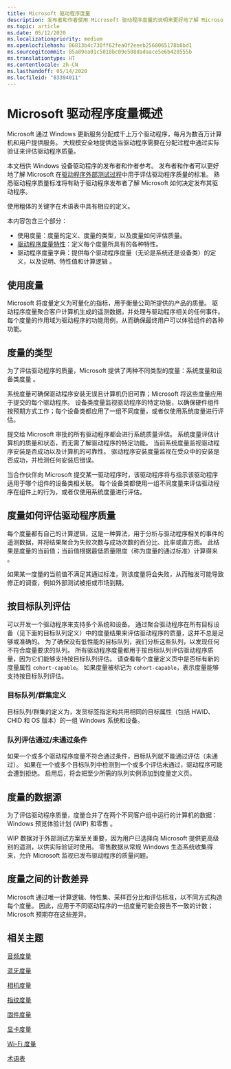 ```yaml
---
title: Microsoft 驱动程序度量
description: 发布者和作者使用 Microsoft 驱动程序度量的说明来更好地了解 Microsoft 在驱动程序外部测试过程中用于评估驱动程序质量的标准
ms.topic: article
ms.date: 05/12/2020
ms.localizationpriority: medium
ms.openlocfilehash: 86813b4c730ff62fea0f2eeeb2568065178b8bd1
ms.sourcegitcommit: 85a89ea01c5018bc09e508dadaace5e6b428555b
ms.translationtype: HT
ms.contentlocale: zh-CN
ms.lasthandoff: 05/14/2020
ms.locfileid: "83394011"
---
```

# <a name="overview-of-the-microsoft-driver-measures"></a>Microsoft 驱动程序度量概述

Microsoft 通过 Windows 更新服务分配成千上万个驱动程序，每月为数百万计算机和用户提供服务。 大规模安全地提供适当驱动程序需要在分配过程中通过实际验证来评估驱动程序质量。

本文档供 Windows 设备驱动程序的发布者和作者参考。  发布者和作者可以更好地了解 Microsoft 在[驱动程序外部测试过程](https://docs.microsoft.com/windows-hardware/drivers/dashboard/driver-flighting)中用于评估驱动程序质量的标准。 熟悉驱动程序质量标准将有助于驱动程序发布者了解 Microsoft 如何决定发布其驱动程序。

使用粗体的关键字在术语表中具有相应的定义。

本内容包含三个部分：

* 使用度量：度量的定义、度量的类型，以及度量如何评估质量。
* [驱动程序度量特性](measure-attributes.md)：定义每个度量所具有的各种特性。
* 驱动程序度量字典：提供每个驱动程序度量（无论是系统还是设备类）的定义，以及说明、特性值和计算逻辑 。

## <a name="using-measures"></a>使用度量

Microsoft 将度量定义为可量化的指标，用于衡量公司所提供的产品的质量。 驱动程序度量聚合客户计算机生成的遥测数据，并处理与驱动程序相关的任何事件。 每个度量的作用域为驱动程序的功能用例，从而确保最终用户可以体验组件的各种功能。

## <a name="types-of-measures"></a>度量的类型

为了评估驱动程序的质量，Microsoft 提供了两种不同类型的度量：系统度量和设备类度量 。

系统度量可确保驱动程序安装无误且计算机仍旧可靠；Microsoft 将这些度量应用于提交的每个驱动程序。 设备类度量监视驱动程序的特定功能，以确保硬件组件按预期方式工作；每个设备类都应用了一组不同度量，或者仅使用系统度量进行评估。

提交给 Microsoft 审批的所有驱动程序都会进行系统质量评估。 系统度量评估计算机的质量和状态，而无需了解驱动程序的特定功能。 当前系统度量监视驱动程序安装是否成功以及计算机的可靠性。 驱动程序安装度量监视在受众中的安装是否成功，并检测任何安装后错误。

当合作伙伴向 Microsoft 提交某一驱动程序时，该驱动程序将与指示该驱动程序适用于哪个组件的设备类相关联。 每个设备类都使用一组不同度量来评估驱动程序在组件上的行为，或者仅使用系统度量进行评估。

## <a name="how-measures-assess-driver-quality"></a>度量如何评估驱动程序质量

每个度量都有自己的计算逻辑，这是一种算法，用于分析与驱动程序相关的事件的遥测数据，并将结果聚合为失败次数与成功次数的百分比、比率或直方图。 此结果是度量的当前值；当前值根据最低质量限度（称为度量的通过标准）计算得来 。

如果某一度量的当前值不满足其通过标准，则该度量将会失败，从而触发可能导致修正的调查，例如外部测试被拒或市场到期。

## <a name="evaluating-by-targeting-cohort"></a>按目标队列评估

可以开发一个驱动程序来支持多个系统和设备。 通过聚合驱动程序在所有目标设备（见下面的目标队列定义）中的度量结果来评估驱动程序的质量，这并不总是足够或准确的。 为了确保没有低性能的目标队列，我们分析这些队列，以发现任何不符合度量要求的队列。 所有驱动程序度量都用于按目标队列评估驱动程序质量，因为它们能够支持按目标队列评估。 请查看每个度量定义页中是否标有新的度量属性 `cohort-capable`。 如果度量被标记为 `cohort-capable`，表示度量能够支持按目标队列评估。

### <a name="targeting-cohortsclusters-definition"></a>目标队列/群集定义
目标队列/群集的定义为，发货标签指定和共用相同的目标属性（包括 HWID、CHID 和 OS 版本）的一组 Windows 系统和设备。

### <a name="cohort-evaluation-passfail-criteria"></a>队列评估通过/未通过条件
如果一个或多个驱动程序度量不符合通过条件，目标队列就不能通过评估（未通过）。 如果在一个或多个目标队列中检测到一个或多个评估未通过，驱动程序可能会遭到拒绝。  启用后，将会把至少所需的队列实例添加到度量定义页。

## <a name="data-sources-for-measures"></a>度量的数据源

为了评估驱动程序质量，度量合并了在两个不同客户组中运行的计算机的数据：Windows 预览体验计划 (WIP) 和零售 。

WIP 数据对于外部测试方案至关重要，因为用户已选择向 Microsoft 提供更高级别的遥测，以供实际验证时使用。 零售数据从常规 Windows 生态系统收集得来，允许 Microsoft 监视已发布驱动程序的质量问题。

## <a name="count-differences-between-measures"></a>度量之间的计数差异

Microsoft 通过唯一计算逻辑、特性集、采样百分比和评估标准，以不同方式构造每个度量。 因此，应用于不同驱动程序的一组度量可能会报告不一致的计数；Microsoft 预期存在这些差异。

## <a name="related-topics"></a>相关主题

[音频度量](audio-measures.md)

[蓝牙度量](bluetooth-measures.md)

[相机度量](camera-measures.md)

[指纹度量](fingerprint-measures.md)

[固件度量](firmware-measures.md)

[显卡度量](graphics-measures.md)

[Wi-Fi 度量](wi-fi-measures.md)

[术语表](measures-glossary.md)
